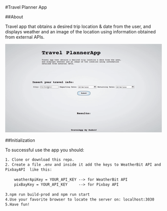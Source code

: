 #Travel Planner App

##About


Travel app that obtains a desired trip location & date from the user, and displays weather and an image of the location using information obtained from external APIs. 

![](example.gif)

##Initialization 

To successful use the app you should:

    1. Clone or download this repo.
    2. Create a file .env and inside it add the keys to WeatherBit API and PixbayAPI  like this:

        weatherApiKey = YOUR_API_KEY --> for WeatherBit API
        pixBayKey = YOUR_API_KEY     --> for Pixbay API

    3.npm run build-prod and npm run start 
    4.Use your favorite browser to locate the server on: localhost:3030 
    5.Have fun!


